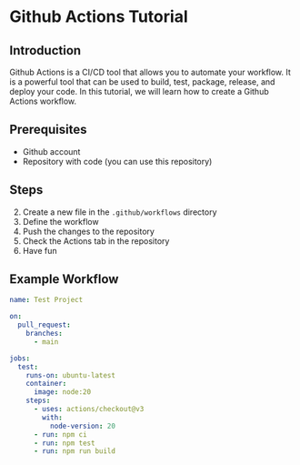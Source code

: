 # Github Actions Tutorial

## Introduction
Github Actions is a CI/CD tool that allows you to automate your workflow. It is a powerful tool that can be used to build, test, package, release, and deploy your code. In this tutorial, we will learn how to create a Github Actions workflow.

## Prerequisites
- Github account
- Repository with code (you can use this repository)

## Steps
2. Create a new file in the `.github/workflows` directory
3. Define the workflow
4. Push the changes to the repository
5. Check the Actions tab in the repository
6. Have fun
## Example Workflow
```yaml
name: Test Project

on:
  pull_request:
    branches:
      - main

jobs:
  test:
    runs-on: ubuntu-latest
    container:
      image: node:20
    steps:
      - uses: actions/checkout@v3
        with:
          node-version: 20
      - run: npm ci
      - run: npm test
      - run: npm run build

```